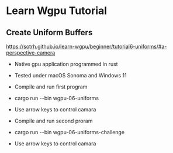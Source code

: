 # Learn Wgpu Tutorial
## Create Uniform Buffers

https://sotrh.github.io/learn-wgpu/beginner/tutorial6-uniforms/#a-perspective-camera

* Native gpu application programmed in rust
* Tested under macOS Sonoma and Windows 11

* Compile and run first program
* cargo run --bin wgpu-06-uniforms
* Use arrow keys to control camara

* Compile and run second proram
* cargo run --bin wgpu-06-uniforms-challenge
* Use arrow keys to control camara
